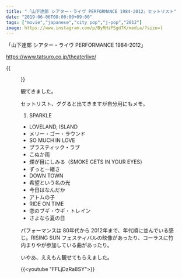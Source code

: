 ```yaml
---
title: "「山下達郎 シアター・ライヴ PERFORMANCE 1984-2012」セットリスト"
date: "2019-06-06T08:00:00+09:00"
tags: ["movie","japanese","city pop","j-pop","2012"]
image: https://www.instagram.com/p/ByRHiPSgd7K/media/?size=l
---
```


「山下達郎 シアター・ライヴ PERFORMANCE 1984-2012」

<https://www.tatsuro.co.jp/theaterlive/>

{{<figure src="https://www.instagram.com/p/ByRHiPSgd7K/media/?size=l">}}

観てきました。

セットリスト、ググると出てきますが自分用にもメモ。

1. SPARKLE
- LOVELAND, ISLAND
- メリー・ゴー・ラウンド
- SO MUCH IN LOVE
- プラスティック・ラブ
- こぬか雨
- 煙が目にしみる（SMOKE GETS IN YOUR EYES）
- ずっと一緒さ
- DOWN TOWN
- 希望という名の光
- 今日はなんだか
- アトムの子
- RIDE ON TIME
- 恋のブギ・ウギ・トレイン
- さよなら夏の日

パフォーマンスは 80年代から 2012年まで、年代順に並んでいる感じ。RISING SUN フェスティバルの映像があったり、コーラスに竹内まりやが参加している曲があったり。

いやあ、ええもん観せてもらえました。

{{<youtube "FFLjDzRa8SY">}}
